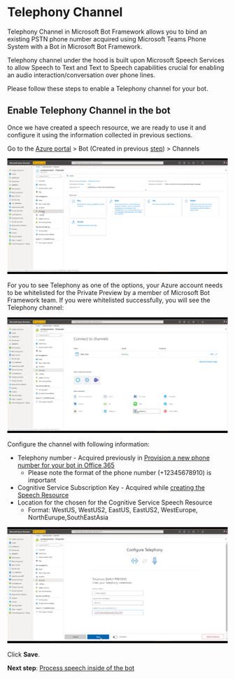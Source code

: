 # Telephony Channel
Telephony Channel in Microsoft Bot Framework allows you to bind an existing PSTN phone number acquired using Microsoft Teams Phone System with a Bot in Microsoft Bot Framework.

Telephony channel under the hood is built upon Microsoft Speech Services to allow Speech to Text and Text to Speech capabilities crucial for enabling an audio interaction/conversation over phone lines.

Please follow these steps to enable a Telephony channel for your bot.

## Enable Telephony Channel in the bot

Once we have created a speech resource, we are ready to use it and configure it using the information collected in previous sections.

Go to the [Azure portal](https://portal.azure.com) > Bot (Created in previous [step](CreateBot.md)) > Channels

![](images/create-a-bot/c015-click-on-channels.png)

For you to see Telephony as one of the options, your Azure account needs to be whitelisted for the Private Preview by a member of Microsoft Bot Framework team.  If you were whitelisted successfully, you will see the Telephony channel:

![](images/create-a-bot/c016-click-on-telephony.png)

Configure the channel with following information:

* Telephony number - Acquired previously in [Provision a new phone number for your bot in Office 365](AcquirePhoneNumber.md)
    * Please note the format of the phone number (+12345678910) is important
* Cognitive Service Subscription Key - Acquired while [creating the Speech Resource](#Step-1---Create-a-Speech-Services-resource)
* Location for the chosen for the Cognitive Service Speech Resource 
    - Format: WestUS, WestUS2, EastUS, EastUS2, WestEurope, NorthEurupe,SouthEastAsia


![](images/create-a-bot/c017-fill-out-settings-click-save.png)

Click **Save**.

**Next step**:  [Process speech inside of the bot](ProcessSpeechInBotCode.md)
